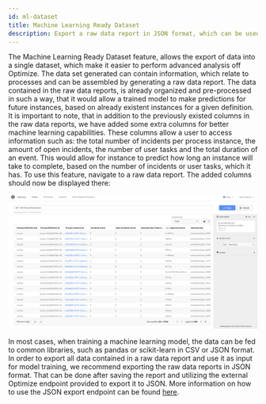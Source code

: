 ```yaml
---
id: ml-dataset
title: Machine Learning Ready Dataset
description: Export a raw data report in JSON format, which can be used for training a machine learning model.
---
```


The Machine Learning Ready Dataset feature, allows the export of data into a single dataset, which make it easier to perform advanced analysis off Optimize. The data set generated can contain information, which relate to processes and can be assembled by generating a raw data report.
The data contained in the raw data reports, is already organized and pre-processed in such a way, that it would allow a trained model to make predictions for future instances, based on already existent instances for a given definition.
It is important to note, that in addition to the previously existed columns in the raw data reports, we have added some extra columns for better machine learning capabilities. These columns allow a user to access information such as: the total number of incidents per process instance, the amount of open incidents, the number of user tasks and the total duration of an event.
This would allow for instance to predict how long an instance will take to complete, based on the number of incidents or user tasks, which it has.
To use this feature, navigate to a raw data report. The added columns should now be displayed there:

![Raw Data Report](../process-analysis/img/raw-data-report-ml-ready-dataset.png)

In most cases, when training a machine learning model, the data can be fed to common libraries, such as pandas or scikit-learn in CSV or JSON format. In order to export all data contained in a raw data report and use it as input for model training, we recommend exporting the raw data reports in JSON format.
That can be done after saving the report and utilizing the external Optimize endpoint provided to export it to JSON. More information on how to use the JSON export endpoint can be found [here](../../../../self-managed/optimize-deployment/rest-api/report/get-data-export).
